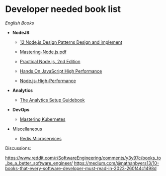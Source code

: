 # Developer needed book list

_English Books_

- **NodeJS**

  - <a href="https://raw.githubusercontent.com/samayun/devbooks/master/*%2012%20Node.js%20Design%20Patterns%20Design%20and%20implement%20-%20Third%20Edition%20%5BBooxRack%5D.pdf" target="_blank"> 12 Node.js Design Patterns Design and implement </a>
  - <a href="https://raw.githubusercontent.com/samayun/devbooks/master/*%20Mastering-Node.js.pdf" target="_blank"> Mastering-Node.js.pdf</a>
  - <a href="https://raw.githubusercontent.com/samayun/devbooks/master/*%20Practical%20Node.js%2C%202nd%20Edition.pdf" target="_blank"> Practical Node.js, 2nd Edition </a>

  - <a href="https://raw.githubusercontent.com/samayun/devbooks/master/Hands On JavaScript High Performance Build faster web apps using Node.js (2020).pdf" target="_blank"> Hands On JavaScript High Performance</a>

  - <a href="https://raw.githubusercontent.com/samayun/devbooks/master/Node.js-High-Performance.pdf" target="_blank"> Node.js-High-Performance </a>

* **Analytics**

  - <a href="https://raw.githubusercontent.com/samayun/devbooks/master/the-analytics-stack-guidebook.pdf" target="_blank"> The Analytics Setup Guidebook </a>

* **DevOps**

  - <a href="https://raw.githubusercontent.com/samayun/devbooks/master/mastering-kubernetes-level-up-your-container-orchestration-skills-with-kubernetes-to-build-run-secure-and-observe-large-scale-distributed-apps-3rd-edition.pdf" target="_blank"> Mastering Kubernetes</a>


* Miscellaneous 

  - <a href="https://raw.githubusercontent.com/samayun/devbooks/master/redis-microservices-fd.pdf" target="_blank"> Redis Microservices  </a>

Discussions:

https://www.reddit.com/r/SoftwareEngineering/comments/y3y97c/books_to_be_a_better_software_engineer/
https://medium.com/@nathanbyers13/10-books-that-every-software-developer-must-read-in-2023-260f44c1498d
